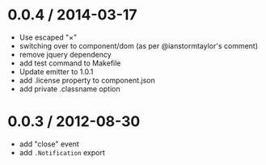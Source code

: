 
0.0.4 / 2014-03-17
==================

  * Use escaped "×"
  * switching over to component/dom (as per @ianstormtaylor's comment)
  * remove jquery dependency
  * add test command to Makefile
  * Update emitter to 1.0.1
  * add .license property to component.json
  * add private .classname option

0.0.3 / 2012-08-30
==================

  * add "close" event
  * add `.Notification` export
